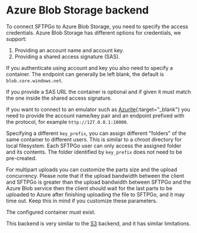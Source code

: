 # Azure Blob Storage backend

To connect SFTPGo to Azure Blob Storage, you need to specify the access credentials. Azure Blob Storage has different options for credentials, we support:

1. Providing an account name and account key.
2. Providing a shared access signature (SAS).

If you authenticate using account and key you also need to specify a container. The endpoint can generally be left blank, the default is `blob.core.windows.net`.

If you provide a SAS URL the container is optional and if given it must match the one inside the shared access signature.

If you want to connect to an emulator such as [Azurite](https://github.com/Azure/Azurite){:target="_blank"} you need to provide the account name/key pair and an endpoint prefixed with the protocol, for example `http://127.0.0.1:10000`.

Specifying a different `key_prefix`, you can assign different "folders" of the same container to different users. This is similar to a chroot directory for local filesystem. Each SFTPGo user can only access the assigned folder and its contents. The folder identified by `key_prefix` does not need to be pre-created.

For multipart uploads you can customize the parts size and the upload concurrency. Please note that if the upload bandwidth between the client and SFTPGo is greater than the upload bandwidth between SFTPGo and the Azure Blob service then the client should wait for the last parts to be uploaded to Azure after finishing uploading the file to SFTPGo, and it may time out. Keep this in mind if you customize these parameters.

The configured container must exist.

This backend is very similar to the [S3](s3.md) backend, and it has similar limitations.
